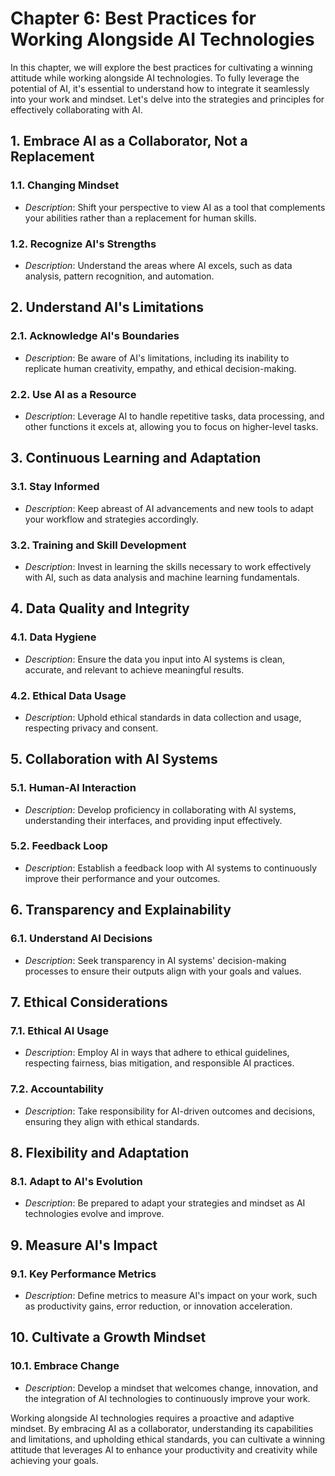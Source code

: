 Chapter 6: Best Practices for Working Alongside AI Technologies
===============================================================

In this chapter, we will explore the best practices for cultivating a winning attitude while working alongside AI technologies. To fully leverage the potential of AI, it's essential to understand how to integrate it seamlessly into your work and mindset. Let's delve into the strategies and principles for effectively collaborating with AI.

**1. Embrace AI as a Collaborator, Not a Replacement**
------------------------------------------------------

### 1.1. **Changing Mindset**

* *Description*: Shift your perspective to view AI as a tool that complements your abilities rather than a replacement for human skills.

### 1.2. **Recognize AI's Strengths**

* *Description*: Understand the areas where AI excels, such as data analysis, pattern recognition, and automation.

**2. Understand AI's Limitations**
----------------------------------

### 2.1. **Acknowledge AI's Boundaries**

* *Description*: Be aware of AI's limitations, including its inability to replicate human creativity, empathy, and ethical decision-making.

### 2.2. **Use AI as a Resource**

* *Description*: Leverage AI to handle repetitive tasks, data processing, and other functions it excels at, allowing you to focus on higher-level tasks.

**3. Continuous Learning and Adaptation**
-----------------------------------------

### 3.1. **Stay Informed**

* *Description*: Keep abreast of AI advancements and new tools to adapt your workflow and strategies accordingly.

### 3.2. **Training and Skill Development**

* *Description*: Invest in learning the skills necessary to work effectively with AI, such as data analysis and machine learning fundamentals.

**4. Data Quality and Integrity**
---------------------------------

### 4.1. **Data Hygiene**

* *Description*: Ensure the data you input into AI systems is clean, accurate, and relevant to achieve meaningful results.

### 4.2. **Ethical Data Usage**

* *Description*: Uphold ethical standards in data collection and usage, respecting privacy and consent.

**5. Collaboration with AI Systems**
------------------------------------

### 5.1. **Human-AI Interaction**

* *Description*: Develop proficiency in collaborating with AI systems, understanding their interfaces, and providing input effectively.

### 5.2. **Feedback Loop**

* *Description*: Establish a feedback loop with AI systems to continuously improve their performance and your outcomes.

**6. Transparency and Explainability**
--------------------------------------

### 6.1. **Understand AI Decisions**

* *Description*: Seek transparency in AI systems' decision-making processes to ensure their outputs align with your goals and values.

**7. Ethical Considerations**
-----------------------------

### 7.1. **Ethical AI Usage**

* *Description*: Employ AI in ways that adhere to ethical guidelines, respecting fairness, bias mitigation, and responsible AI practices.

### 7.2. **Accountability**

* *Description*: Take responsibility for AI-driven outcomes and decisions, ensuring they align with ethical standards.

**8. Flexibility and Adaptation**
---------------------------------

### 8.1. **Adapt to AI's Evolution**

* *Description*: Be prepared to adapt your strategies and mindset as AI technologies evolve and improve.

**9. Measure AI's Impact**
--------------------------

### 9.1. **Key Performance Metrics**

* *Description*: Define metrics to measure AI's impact on your work, such as productivity gains, error reduction, or innovation acceleration.

**10. Cultivate a Growth Mindset**
----------------------------------

### 10.1. **Embrace Change**

* *Description*: Develop a mindset that welcomes change, innovation, and the integration of AI technologies to continuously improve your work.

Working alongside AI technologies requires a proactive and adaptive mindset. By embracing AI as a collaborator, understanding its capabilities and limitations, and upholding ethical standards, you can cultivate a winning attitude that leverages AI to enhance your productivity and creativity while achieving your goals.
